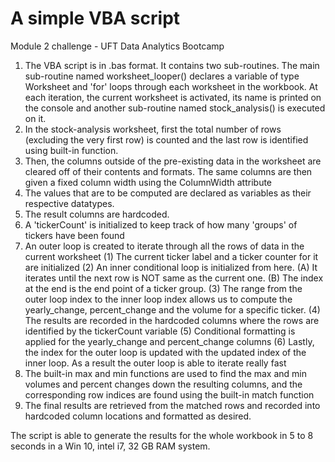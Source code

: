 # A simple VBA script
Module 2 challenge - UFT Data Analytics Bootcamp
1. The VBA script is in .bas format. It contains two sub-routines. The main sub-routine named worksheet_looper() declares a variable of type Worksheet and 'for' loops through each worksheet in the workbook. At each iteration, the current worksheet is activated, its name is printed on the console and another sub-routine named stock_analysis() is executed on it.
2. In the stock-analysis worksheet, first the total number of rows (excluding the very first row) is counted and the last row is identified using built-in function.
3. Then, the columns outside of the pre-existing data in the worksheet are cleared off of their contents and formats. The same columns are then given a fixed column width using the ColumnWidth attribute
4. The values that are to be computed are declared as variables as their respective datatypes.
5. The result columns are hardcoded.
6. A 'tickerCount' is initialized to keep track of how many 'groups' of tickers have been found
7. An outer loop is created to iterate through all the rows of data in the current worksheet
    (1) The current ticker label and a ticker counter for it are initialized 
    (2) An inner conditional loop is initialized from here. 
            (A) It iterates until the next row is NOT same as the current one. 
            (B) The index at the end is the end point of a ticker group.
    (3) The range from the outer loop index to the inner loop index allows us to compute the yearly_change, percent_change and the volume for a specific ticker.
    (4) The results are recorded in the hardcoded columns where the rows are identified by the tickerCount variable
    (5) Conditional formatting is applied for the yearly_change and percent_change columns
    (6) Lastly, the index for the outer loop is updated with the updated index of the inner loop. As a result the outer loop is able to iterate really fast
8. The built-in max and min functions are used to find the max and min volumes and percent changes down the resulting columns, and the corresponding row indices are found using the built-in match function
9. The final results are retrieved from the matched rows and recorded into hardcoded column locations and formatted as desired.

The script is able to generate the results for the whole workbook in 5 to 8 seconds in a Win 10, intel i7, 32 GB RAM system.

